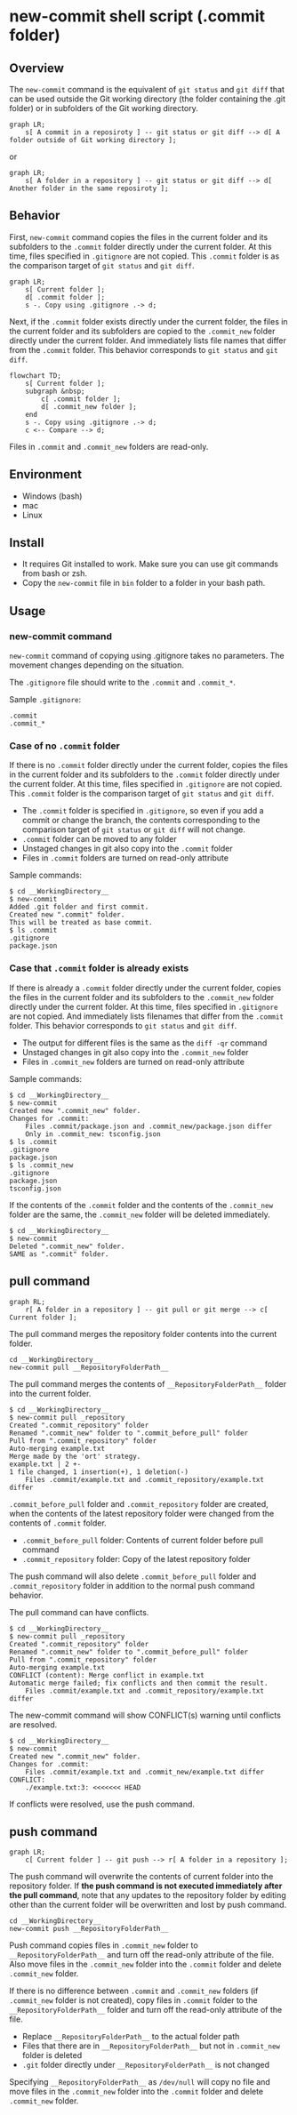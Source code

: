 # new-commit shell script (.commit folder)

## Overview

The `new-commit` command is the equivalent of `git status` and `git diff`
that can be used outside the Git working directory
(the folder containing the .git folder)
or in subfolders of the Git working directory.

```mermaid
graph LR;
    s[ A commit in a reposiroty ] -- git status or git diff --> d[ A folder outside of Git working directory ];
```

or

```mermaid
graph LR;
    s[ A folder in a repository ] -- git status or git diff --> d[ Another folder in the same reposiroty ];
```


## Behavior

First, `new-commit` command copies the files in the current folder
and its subfolders to the `.commit` folder directly under the current folder.
At this time, files specified in `.gitignore` are not copied.
This `.commit` folder is as the comparison target of `git status` and `git diff`.

```mermaid
graph LR;
    s[ Current folder ];
    d[ .commit folder ];
    s -. Copy using .gitignore .-> d;
```

Next, if the `.commit` folder exists directly under the current folder,
the files in the current folder and its subfolders are copied to
the `.commit_new` folder directly under the current folder.
And immediately lists file names that differ from the `.commit` folder.
This behavior corresponds to `git status` and `git diff`.

```mermaid
flowchart TD;
    s[ Current folder ];
    subgraph &nbsp;
        c[ .commit folder ];
        d[ .commit_new folder ];
    end
    s -. Copy using .gitignore .-> d;
    c <-- Compare --> d;
```

Files in `.commit` and `.commit_new` folders are read-only.


## Environment

- Windows (bash)
- mac
- Linux


## Install

- It requires Git installed to work.
    Make sure you can use git commands from bash or zsh.
- Copy the `new-commit` file in `bin` folder
    to a folder in your bash path.


## Usage

### new-commit command

`new-commit` command of copying using .gitignore
takes no parameters.
The movement changes depending on the situation.

The `.gitignore` file should write
to the `.commit` and `.commit_*`.

Sample `.gitignore`:

    .commit
    .commit_*

### Case of no `.commit` folder

If there is no `.commit` folder directly under the current folder,
copies the files in the current folder and its subfolders
to the `.commit` folder directly under the current folder.
At this time, files specified in `.gitignore` are not copied.
This `.commit` folder is the comparison target of `git status` and `git diff`.

- The `.commit` folder is specified in `.gitignore`,
    so even if you add a commit or change the branch,
    the contents corresponding to the comparison target of
    `git status` or `git diff` will not change.
- `.commit` folder can be moved to any folder
- Unstaged changes in git also copy into the `.commit` folder
- Files in `.commit` folders are turned on read-only attribute

Sample commands:

    $ cd __WorkingDirectory__
    $ new-commit
    Added .git folder and first commit.
    Created new ".commit" folder.
    This will be treated as base commit.
    $ ls .commit
    .gitignore
    package.json

### Case that `.commit` folder is already exists

If there is already a `.commit` folder directly under the current folder,
copies the files in the current folder and its subfolders
to the `.commit_new` folder directly under the current folder.
At this time, files specified in `.gitignore` are not copied.
And immediately lists filenames that differ from the `.commit` folder.
This behavior corresponds to `git status` and `git diff`.

- The output for different files is the same as the `diff -qr` command
- Unstaged changes in git also copy into the `.commit_new` folder
- Files in `.commit_new` folders are turned on read-only attribute

Sample commands:

    $ cd __WorkingDirectory__
    $ new-commit
    Created new ".commit_new" folder.
    Changes for .commit:
        Files .commit/package.json and .commit_new/package.json differ
        Only in .commit_new: tsconfig.json
    $ ls .commit
    .gitignore
    package.json
    $ ls .commit_new
    .gitignore
    package.json
    tsconfig.json

If the contents of the `.commit` folder and the contents of
the `.commit_new` folder are the same,
the `.commit_new` folder will be deleted immediately.

    $ cd __WorkingDirectory__
    $ new-commit
    Deleted ".commit_new" folder.
    SAME as ".commit" folder.


## pull command

```mermaid
graph RL;
    r[ A folder in a repository ] -- git pull or git merge --> c[ Current folder ];
```

The pull command merges the repository folder contents into the current folder.

    cd __WorkingDirectory__
    new-commit pull __RepositoryFolderPath__

The pull command merges the contents of
`__RepositoryFolderPath__` folder into the current folder.

    $ cd __WorkingDirectory__
    $ new-commit pull _repository
    Created ".commit_repository" folder
    Renamed ".commit_new" folder to ".commit_before_pull" folder
    Pull from ".commit_repository" folder
    Auto-merging example.txt
    Merge made by the 'ort' strategy.
    example.txt | 2 +-
    1 file changed, 1 insertion(+), 1 deletion(-)
        Files .commit/example.txt and .commit_repository/example.txt differ

`.commit_before_pull` folder and `.commit_repository` folder are created,
when the contents of the latest repository folder were changed from
the contents of `.commit` folder.

- `.commit_before_pull` folder: Contents of current folder before pull command
- `.commit_repository` folder: Copy of the latest repository folder

The push command will also delete `.commit_before_pull` folder and `.commit_repository` folder in addition to the normal push command behavior.

The pull command can have conflicts.

    $ cd __WorkingDirectory__
    $ new-commit pull _repository
    Created ".commit_repository" folder
    Renamed ".commit_new" folder to ".commit_before_pull" folder
    Pull from ".commit_repository" folder
    Auto-merging example.txt
    CONFLICT (content): Merge conflict in example.txt
    Automatic merge failed; fix conflicts and then commit the result.
        Files .commit/example.txt and .commit_repository/example.txt differ

The new-commit command will show CONFLICT(s) warning
until conflicts are resolved.

    $ cd __WorkingDirectory__
    $ new-commit
    Created new ".commit_new" folder.
    Changes for .commit:
        Files .commit/example.txt and .commit_new/example.txt differ
    CONFLICT:
        ./example.txt:3: <<<<<<< HEAD

If conflicts were resolved, use the push command.


## push command

```mermaid
graph LR;
    c[ Current folder ] -- git push --> r[ A folder in a repository ];
```

The push command will overwrite the contents of current folder
into the repository folder.
If **the push command is not executed immediately after the pull command**,
note that any updates to the repository folder
by editing other than the current folder
will be overwritten and lost by push command.

    cd __WorkingDirectory__
    new-commit push __RepositoryFolderPath__

Push command copies files in `.commit_new` folder to `__RepositoryFolderPath__`
and turn off the read-only attribute of the file.
Also move files in the `.commit_new` folder into the `.commit` folder
and delete `.commit_new` folder.

If there is no difference between `.commit` and `.commit_new` folders
(if `.commit_new` folder is not created),
copy files in `.commit` folder to the `__RepositoryFolderPath__` folder
and turn off the read-only attribute of the file.

- Replace `__RepositoryFolderPath__` to the actual folder path
- Files that there are in `__RepositoryFolderPath__` but not in `.commit_new` folder
    is deleted
- `.git` folder directly under `__RepositoryFolderPath__` is not changed

Specifying `__RepositoryFolderPath__` as `/dev/null` will copy no file and
move files in the `.commit_new` folder into the `.commit` folder
and delete `.commit_new` folder.
